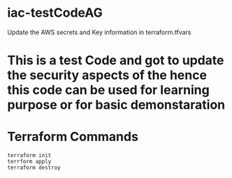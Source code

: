 # iac-testCodeAG
Update the AWS secrets and Key information in terraform.tfvars

# This is a test Code and got to update the security aspects of the hence this code can be used for learning purpose or for basic demonstaration

# Terraform Commands
    terraform init
    terrform apply
    terraform destroy